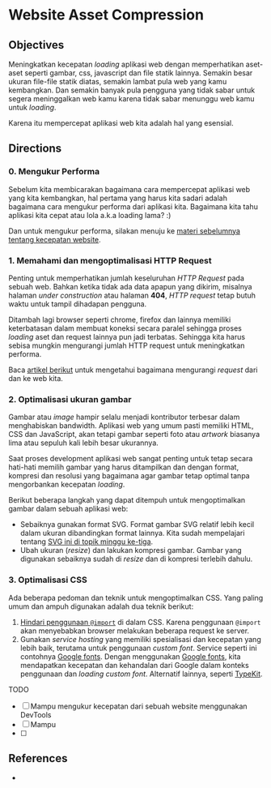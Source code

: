 # Website Asset Compression

## Objectives

Meningkatkan kecepatan *loading* aplikasi web dengan memperhatikan aset-aset seperti gambar, css, javascript dan file statik lainnya. Semakin besar ukuran file-file statik diatas, semakin lambat pula web yang kamu kembangkan. Dan semakin banyak pula pengguna yang tidak sabar untuk segera meninggalkan web kamu karena tidak sabar menunggu web kamu untuk *loading*.

Karena itu mempercepat aplikasi web kita adalah hal yang esensial.

## Directions

### 0. Mengukur Performa

Sebelum kita membicarakan bagaimana cara mempercepat aplikasi web yang kita
kembangkan, hal pertama yang harus kita sadari adalah bagaimana cara
mengukur performa dari aplikasi kita. Bagaimana kita tahu aplikasi kita
cepat atau lola a.k.a loading lama? :)

Dan untuk mengukur performa, silakan menuju ke [materi sebelumnya tentang
kecepatan website](./website-speed.md).

### 1. Memahami dan mengoptimalisasi HTTP Request

Penting untuk memperhatikan jumlah keseluruhan *HTTP Request* pada sebuah web. Bahkan ketika tidak ada data apapun yang dikirim, misalnya halaman *under construction* atau halaman **404**, *HTTP request* tetap butuh waktu untuk tampil dihadapan pengguna.

Ditambah lagi browser seperti chrome, firefox dan lainnya memiliki
keterbatasan dalam membuat koneksi secara paralel sehingga proses *loading*
aset dan request lainnya pun jadi terbatas. Sehingga kita harus sebisa
mungkin mengurangi jumlah HTTP request untuk meningkatkan performa.

Baca [artikel berikut](http://blog.hubspot.com/marketing/reduce-http-requests) untuk mengetahui bagaimana mengurangi *request* dari dan ke web kita.

### 2. Optimalisasi ukuran gambar

Gambar atau *image* hampir selalu menjadi kontributor terbesar dalam menghabiskan bandwidth. Aplikasi web yang umum pasti memiliki HTML, CSS dan JavaScript, akan tetapi gambar seperti foto atau *artwork* biasanya lima atau sepuluh kali lebih besar ukurannya.

Saat proses development aplikasi web sangat penting untuk tetap secara hati-hati memilih gambar yang harus ditampilkan dan dengan format, kompresi dan resolusi yang bagaimana agar gambar tetap optimal tanpa mengorbankan kecepatan *loading*.

Berikut beberapa langkah yang dapat ditempuh untuk mengoptimalkan gambar
dalam sebuah aplikasi web:

* Sebaiknya gunakan format SVG. Format gambar SVG relatif lebih kecil dalam
  ukuran dibandingkan format lainnya. Kita sudah mempelajari tentang [SVG
  ini di topik minggu ke-tiga](./svg.md).
* Ubah ukuran (*resize*) dan lakukan kompresi gambar. Gambar yang digunakan
  sebaiknya sudah di *resize* dan di kompresi terlebih dahulu.

### 3. Optimalisasi CSS

Ada beberapa pedoman dan teknik untuk mengoptimalkan CSS. Yang paling umum
dan ampuh digunakan adalah dua teknik berikut:

1. [Hindari penggunaan `@import`](https://developers.google.com/speed/pagespeed/service/FlattenCssImports) di dalam CSS. Karena penggunaan `@import` akan menyebabkan browser melakukan beberapa request ke server.
2. Gunakan *service hosting* yang memiliki spesialisasi dan kecepatan yang lebih baik, terutama untuk penggunaan *custom font*. Service seperti ini contohnya [Google fonts](https://fonts.google.com/). Dengan menggunakan [Google fonts](https://fonts.google.com/), kita mendapatkan kecepatan dan kehandalan dari Google dalam konteks penggunaan dan *loading custom font*. Alternatif lainnya, seperti [TypeKit](https://typekit.com/).

TODO

- [ ] Mampu mengukur kecepatan dari sebuah website menggunakan DevTools
- [ ] Mampu 
- [ ]

## References

-
